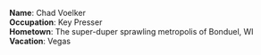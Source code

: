 **Name**: Chad Voelker  
**Occupation**: Key Presser  
**Hometown**: The super-duper sprawling metropolis of Bonduel, WI  
**Vacation**: Vegas

